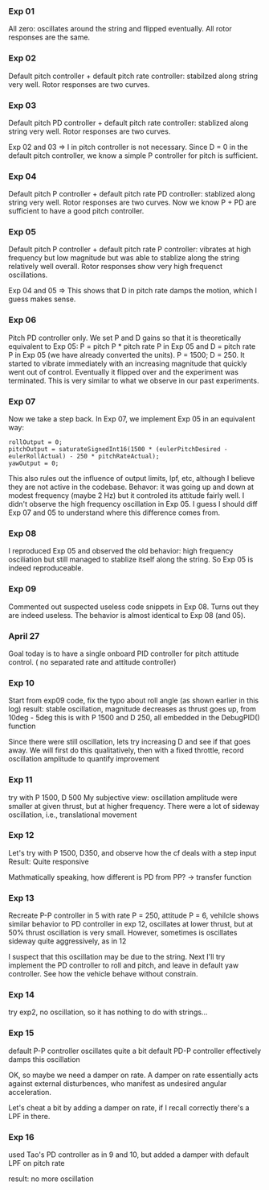 ### Exp 01
All zero: oscillates around the string and flipped eventually. All rotor responses are the same.

### Exp 02
Default pitch controller + default pitch rate controller: stabilzed along string very well. Rotor responses are two curves.

### Exp 03
Default pitch PD controller + default pitch rate controller: stablized along string very well. Rotor responses are two curves.

Exp 02 and 03 => I in pitch controller is not necessary. Since D = 0 in the default pitch controller, we know a simple P controller for pitch is sufficient.

### Exp 04
Default pitch P controller + default pitch rate PD controller: stablized along string very well. Rotor responses are two curves. Now we know P + PD are sufficient to have a good pitch controller.

### Exp 05
Default pitch P controller + default pitch rate P controller: vibrates at high frequency but low magnitude but was able to stablize along the string relatively well overall. Rotor responses show very high frequenct oscillations.

Exp 04 and 05 => This shows that D in pitch rate damps the motion, which I guess makes sense.

### Exp 06
Pitch PD controller only. We set P and D gains so that it is theoretically equivalent to Exp 05: P = pitch P * pitch rate P in Exp 05 and D = pitch rate P in Exp 05 (we have already converted the units). P = 1500; D = 250.
It started to vibrate immediately with an increasing magnitude that quickly went out of control. Eventually it flipped over and the experiment
was terminated. This is very similar to what we observe in our past experiments.

### Exp 07
Now we take a step back. In Exp 07, we implement Exp 05 in an equivalent way:
```
rollOutput = 0;
pitchOutput = saturateSignedInt16(1500 * (eulerPitchDesired - eulerRollActual) - 250 * pitchRateActual);
yawOutput = 0;
```
This also rules out the influence of output limits, lpf, etc, although I believe they are not active in the codebase. Behavor: it was going up and down at modest frequency (maybe 2 Hz) but it controled its attitude fairly well. I didn't observe the high frequency oscillation in Exp 05. I guess I should diff Exp 07 and 05 to understand where this difference comes from.

### Exp 08
I reproduced Exp 05 and observed the old behavior: high frequency osciliation but still managed to stablize itself along the string. So Exp 05 is indeed reproduceable.

### Exp 09
Commented out suspected useless code snippets in Exp 08. Turns out they are indeed useless. The behavior is almost identical to Exp 08 (and 05).

### April 27
Goal today is to have a single onboard PID controller for pitch attitude control. ( no separated rate and attitude controller)

### Exp 10
Start from exp09 code, fix the typo about roll angle (as shown earlier in this log)
result: stable oscillation, magnitude decreases as thrust goes up, from 10deg - 5deg
this is with P 1500 and D 250, all embedded in the DebugPID() function

Since there were still oscillation, lets try increasing D and see if that goes away. We will first do this qualitatively, then with a fixed throttle, record oscillation amplitude to quantify improvement

### Exp 11
try with P 1500, D 500
My subjective view: oscillation amplitude were smaller at given thrust, but at higher frequency. There were a lot of sideway oscillation, i.e., translational movement

### Exp 12
Let's try with P 1500, D350, and observe how the cf deals with a step input
Result: Quite responsive

Mathmatically speaking, how different is PD from PP?  -> transfer function 

### Exp 13
Recreate P-P controller in 5
with rate P = 250, attitude P = 6, vehilcle shows similar behavior to PD controller in exp 12, oscillates at lower thrust, but at 50% thrust oscillation is very small. However, sometimes is oscillates sideway quite aggressively, as in 12 

I suspect that this oscillation may be due to the string. Next I'll try implement the PD controller to roll and pitch, and leave in default yaw controller. See how the vehicle behave without constrain.  

### Exp 14
try exp2, no oscillation, so it has nothing to do with strings...

### Exp 15
default P-P controller oscillates quite a bit
default PD-P controller effectively damps this oscillation

OK, so maybe we need a damper on rate. A damper on rate essentially acts against external disturbences, who manifest as undesired angular acceleration.

Let's cheat a bit by adding a damper on rate, if I recall correctly there's a LPF in there. 

### Exp 16
used Tao's PD controller as in 9 and 10, but added a damper with default LPF on pitch rate

result: no more oscillation


